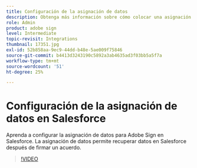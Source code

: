 ```yaml
---
title: Configuración de la asignación de datos
description: Obtenga más información sobre cómo colocar una asignación de datos para Adobe Sign en Salesforce
role: Admin
product: adobe sign
level: Intermediate
topic-revisit: Integrations
thumbnail: 17351.jpg
exl-id: 52b858aa-9ec9-44dd-b48e-5ae009f75846
source-git-commit: b4413d3243190c5892a3ab4635ad3f03bb5a5f7a
workflow-type: tm+mt
source-wordcount: '51'
ht-degree: 25%

---
```


# Configuración de la asignación de datos en Salesforce

Aprenda a configurar la asignación de datos para Adobe Sign en Salesforce. La asignación de datos permite recuperar datos en Salesforce después de firmar un acuerdo.

>[!VIDEO](https://video.tv.adobe.com/v/17351?hidetitle=true)
